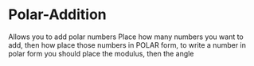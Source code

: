 # Polar-Addition
Allows you to add polar numbers
Place how many numbers you want to add, then how place those numbers in POLAR form, to write a number in polar form you should place the modulus, then the angle
